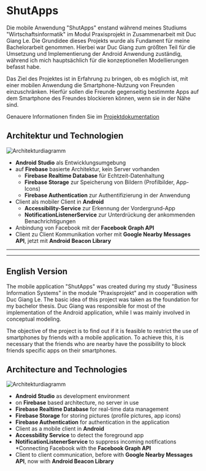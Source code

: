 # ShutApps

Die mobile Anwendung "ShutApps" enstand während meines Studiums "Wirtschaftsinformatik" im Modul Praxisprojekt in Zusammenarbeit mit Duc Giang Le. Die Grundidee dieses Projekts wurde als Fundament für meine Bachelorarbeit genommen. Hierbei war Duc Giang zum größten Teil für die Umsetzung und Implementierung der Android Anwendung zuständig, während ich mich hauptsächlich für die konzeptionellen Modellierungen befasst habe. 

Das Ziel des Projektes ist in Erfahrung zu bringen, ob es möglich ist, mit einer mobilen Anwendung die Smartphone-Nutzung von Freunden einzuschränken. Hierfür sollen die Freunde gegenseitig bestimmte Apps auf dem Smartphone des Freundes blockieren können, wenn sie in der Nähe sind. 

Genauere Informationen finden Sie im [Projektdokumentation](https://github.com/PhiHaiDinh/ShutApps/blob/master/Projektdokumentation.pdf)

## Architektur und Technologien
![Architekturdiagramm](https://github.com/ducle07/shutapps/blob/master/Architektur.png)

* **Android Studio** als Entwicklungsumgebung
* auf **Firebase** basierte Architektur, kein Server vorhanden
  * **Firebase Realtime Database** für Echtzeit-Datenhaltung
  * **Firebase Storage** zur Speicherung von Bildern (Profilbilder, App-Icons)
  * **Firebase Authentication** zur Authentifizierung in der Anwendung
* Client als mobiler Client in **Android**
  * **Accessibility-Service** zur Erkennung der Vordergrund-App
  * **NotificationListenerService** zur Unterdrückung der ankommenden Benachrichtigungen
* Anbindung von Facebook mit der **Facebook Graph API**
* Client zu Client Kommunikation vorher mit **Google Nearby Messages API**, jetzt mit **Android Beacon Library**
     
-----------------
-----------------

## English Version


The mobile application "ShutApps" was created during my study "Business Information Systems" in the module "Praxisprojekt" and in cooperation with Duc Giang Le. The basic idea of this project was taken as the foundation for my bachelor thesis. Duc Giang was responsible for most of the implementation of the Android application, while I was mainly involved in conceptual modeling.

The objective of the project is to find out if it is feasible to restrict the use of smartphones by friends with a mobile application. To achieve this, it is necessary that the friends who are nearby have the possibility to block friends specific apps on their smartphones.

## Architecture and Technologies
![Architekturdiagramm](https://github.com/ducle07/shutapps/blob/master/Architektur.png)


* **Android Studio** as development environment
* on **Firebase** based architecture, no server in use
* **Firebase Realtime Database** for real-time data management
* **Firebase Storage** for storing pictures (profile pictures, app icons)
* **Firebase Authentication** for authentication in the application
* Client as a mobile client in **Android**
* **Accessbility Service** to detect the foreground app
* **NotificationListenerService** to suppress incoming notifications
*Connecting Facebook with the **Facebook Graph API**
* Client to client communication, before with **Google Nearby Messages API**, now with **Android Beacon Library**
